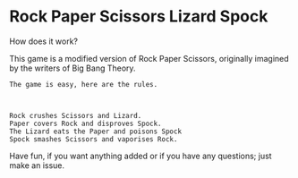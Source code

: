 # Rock Paper Scissors Lizard Spock


How does it work?

This game is a modified version of Rock Paper Scissors, originally imagined by the writers of Big Bang Theory.

    The game is easy, here are the rules.



    Rock crushes Scissors and Lizard.
    Paper covers Rock and disproves Spock.
    The Lizard eats the Paper and poisons Spock
    Spock smashes Scissors and vaporises Rock.


Have fun, if you want anything added or if you have any questions; just make an issue.
